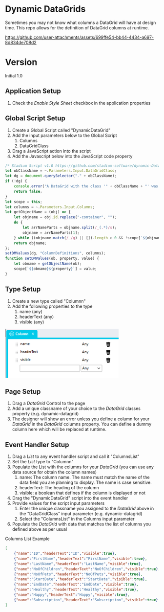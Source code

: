 # Dynamic DataGrids

Sometimes you may not know what columns a DataGrid will have at design time. This repo allows for the definition of DataGrid columns at runtime. 

https://github.com/user-attachments/assets/699ffe54-bb44-4434-a697-8d834de708d2

# Version 
Initial 1.0

## Application Setup
1. Check the *Enable Style Sheet* checkbox in the application properties

## Global Script Setup
1. Create a Global Script called "DynamicDataGrid"
2. Add the input parameters below to the Global Script
   1. Columns
   2. DataGridClass
3. Drag a JavaScript action into the script
4. Add the Javascript below into the JavaScript code property
```javascript
/* Stadium Script v1.0 https://github.com/stadium-software/dynamic-DataGrid */
let obClassName = ~.Parameters.Input.DataGridClass;
let dg = document.querySelector("." + obClassName);
if (!dg) {
    console.error("A DataGrid with the class '" + obClassName + "' was not found");
    return false;
}
let scope = this;
let columns = ~.Parameters.Input.Columns;
let getObjectName = (obj) => {
    let objname = obj.id.replace("-container", "");
    do {
        let arrNameParts = objname.split(/_(.*)/s);
        objname = arrNameParts[1];
    } while ((objname.match(/_/g) || []).length > 0 && !scope[`${objname}Classes`]);
    return objname;
};
setDMValues(dg, "ColumnDefinitions", columns);
function setDMValues(ob, property, value) {
    let obname = getObjectName(ob);
    scope[`${obname}${property}`] = value;
}
```

## Type Setup
1. Create a new type called "Columnn"
2. Add the following properties to the type
   1. name (any)
   2. headerText (any)
   3. visible (any)

![](images/columns-type.png)

## Page Setup
1. Drag a *DataGrid* Control to the page
2. Add a unique classname of your choice to the *DataGrid* classes property (e.g. dynamic-datagrid)
3. The designer will show an error unless you define a column for your *DataGrid* in the *DataGrid* columns property. You can define a dummy column here which will be replaced at runtime. 

## Event Handler Setup
1. Drag a *List* to any event handler script and call it "ColumnsList"
2. Set the *List* type to "Columnn"
3. Populate the List with the columns for your *DataGrid* (you can use any data source for obtain the column names)
   1. name: The column name. The name must match the name of the data field you are planning to display. The name is case sensitive. 
   2. headerText: The heading of the column
   3. visible: a boolean that defines if the column is displayed or not
4. Drag the "DynamicDataGrid" script into the event handler
5. Provide values for the script input parameters
   1. Enter the unique classname you assigned to the *DataGrid* above in the "DataGridClass" input parameter (e.g. dynamic-datagrid)
   2. Select the "ColumnsList" in the Columns input parameter
6. Populate the *DataGrid* with data that matches the list of columns you defined above as per usual

Columns List Example
```json
[
    {"name":"ID","headerText":"ID","visible":true},
    {"name":"FirstName","headerText":"FirstName","visible":true},
    {"name":"LastName","headerText":"LastName","visible":true},
    {"name":"NoOfChildren","headerText":"NoOfChildren","visible":true},
    {"name":"NoOfPets","headerText":"NoOfPets","visible":true},
    {"name":"StartDate","headerText":"StartDate","visible":true},
    {"name":"EndDate","headerText":"EndDate","visible":true},
    {"name":"Healthy","headerText":"Healthy","visible":true},
    {"name":"Happy","headerText":"Happy","visible":true},
    {"name":"Subscription","headerText":"Subscription","visible":true}
]
```
